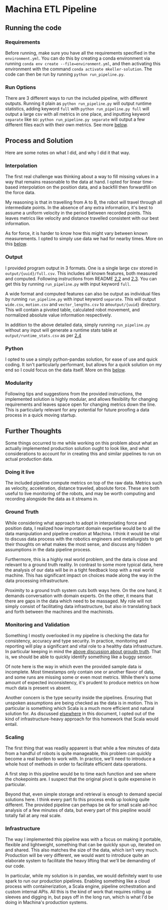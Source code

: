 # Machina ETL Pipeline
## Running the code
### Requirements
Before running, make sure you have all the requirements specified in the `environment.yml`. You can do this by creating a conda environment via running `conda env create --file=environment.yml`, and then activating this environment with the command `conda activate mkeller-solution`. The code can then be run by running `python run_pipeline.py`. 

### Run Options
There are 3 different ways to run the included pipeline, with different outputs. Running it plain as `python run_pipeline.py` will output runtime statistics, adding keyword `full` with `python run_pipeline.py full` will output a large csv with all metrics in one place, and inputting keyword `separate` like so: `python run_pipeline.py separate` will output a few different files each with their own metrics. See more [below](#output).

## Process and Solution
Here are some notes on what I did, and why I did it that way.

### Interpolation
The first real challenge was thinking about a way to fill missing values in a way that remains reasonable to the data at hand. I opted for linear time-based interpolation on the position data, and a backfill then forwardfill on the force data. 

My reasoning is that in travelling from A to B, the robot will travel through all intermediate points. In the absence of any extra information, it's best to assume a uniform velocity in the period between recorded points. This leaves metrics like velocity and distance travelled consistent with our best information.

As for force, it is harder to know how this might vary between known measurements. I opted to simply use data we had for nearby times. More on this [below](#ground-truth).

### Output
I provided program output in 3 formats. One is a single large csv stored in `output/{uuid}/full.csv`. This includes all known features, both measured and computed. Following instructions from README [2.2](README.md#22-convert-timeseries-to-a-wide-format) and [2.3](README.md#23-include-engineeredcalculated-features). You can get this by running `run_pipeline.py` with input keyword `full`.

A wide format and computed features can also be output as individual files by running `run_pipeline.py` with input keyword `separate`. This will output `wide.csv`, `motion.csv` and `vector_lengths.csv` to an`output/{uuid}` directory. This will contain a pivoted table, calculated robot movement, and normalized absolute value information respectively.

In addition to the above detailed data, simply running `run_pipeline.py` without any input will generate a runtime stats table at `output/runtime_stats.csv` as per [2.4](README.md#24-calculate-runtime-statistics)

### Python
I opted to use a simply python-pandas solution, for ease of use and quick coding. It isn't particularly performant, but allows for a quick solution on my end so I could focus on the data itself. More on this [below](#infrastructure). 

### Modularity
Following tips and suggestions from the provided instructions, the implemented solution is highly modular, and allows flexibility for changing requirements and leaves space open for changing metrics down the line. This is particularly relevant for any potential for future proofing a data process in a quick moving startup.

## Further Thoughts
Some things occurred to me while working on this problem about what an actually implemented production solution ought to look like, and what considerations to account for in creating this and similar pipelines to run on actual production data.

### Doing it live
The included pipeline compute metrics  on top of the raw data. Metrics such as velocity, acceleration, distance traveled, absolute force. These are both useful to live monitoring of the robots, and may be worth computing and recording alongside the data as it streams in.

### Ground Truth
While considering what approach to adopt in interpolating force and position data, I realized how important domain expertise would be to all the data manipulation and pipeline creation at Machina. I think it would be vital to discuss data process with the robotics engineers and metallurgists to get their thoughts on what makes the most sense, and discuss any hidden assumptions in the data pipeline process.

Furthermore, this is a highly real world problem, and the data is close and relevant to a ground truth reality. In contrast to some more typical data, here the analysis of our data will be in a tight feedback loop with a real world machine. This has significant impact on choices made along the way in the data processing infrastructure.

Proximity to a ground truth system cuts both ways here. On the one hand, it demands conversation with domain experts. On the other, it means that there are gaps in the data which need to be massaged. My role will not simply consist of facilitating data infrastructure, but also in translating back and forth between the machines and the machinists. 

### Monitoring and Validation
Something I mostly overlooked in my pipeline is checking the data for consistency, accuracy and type security. In practice, monitoring and reporting will play a significant and vital role to a healthy data infrastructure. In particular keeping in mind the [above discussion about groudn truth](#ground-truth). That is, we should be able to quickly identify something like a buggy sensor.

Of note here is the way in which even the provided sample data is incomplete. Most timestamps only contain one or another flavor of data, and some runs are missing some or even most metrics. While there's some amount of expected inconsistency, it's prudent to produce metrics on how much data is present vs absent.

Another concern is the type security inside the pipelines. Ensuring that unspoken assumptions are being checked as the data is in motion. This in particular is something which Scala is a much more efficient and natural solution for. As discussed [elsewhere](#infrastructure) in this document, I opted out of the kind of infrastructure-heavy approach for this homework that Scala would entail.

### Scaling
The first thing that was readily apparent is that while a few minutes of data from a handful of robots is quite manageable, this problem can quickly become a real burden to work with. In practice, we'll need to introduce a whole host of methods in order to facilitate efficient data operations.

A first step in this pipeline would be to time each function and see where the chokepoints are. I suspect that the original pivot is quite expensive in particular. 

Beyond that, even simple storage and retrieval is enough to demand special solutions here. I think every part fo this process ends up looking quite different. The provided pipeline can perhaps be ok for small scale ad-hoc analysis of a few minutes of data, but every part of this piepline would totally fail at any real scale.

### Infrastructure
The way I implemented this pipeline was with a focus on making it portable, flexible and lightweight, something that can be quickly spun up, iterated on and shared. This also matches the size of the data, which isn't very much. Production will be very different, we would want to introduce quite an elaborate system to facilitate the heavy lifting that we'll be demanding of our code.

In particular, while my solution is in pandas, we would definitely want to use spark to run our production pipelines. Enabling something like a cloud process with containerization, a Scala engine, pipeline orchestration and custom internal APIs. All this is the kind of work that requires rolling up sleeves and digging in, but pays off in the long run, which is what I'd be doing in Machina's production systems.